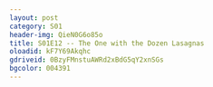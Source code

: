 ```yaml
---
layout: post 
category: S01 
header-img: QieN0G6o85o 
title: S01E12 -- The One with the Dozen Lasagnas 
oloadid: kF7Y69Akqhc 
gdriveid: 0BzyFMnstuAWRd2xBdG5qY2xnSGs
bgcolor: 004391
--- 
```

<!--more--> 
